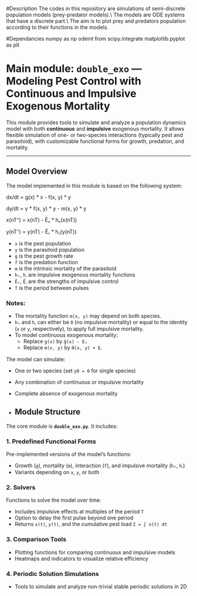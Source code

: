 #Description
The codes in this repository are simulations of semi-discrete population models (prey-predator models).\\
The models are ODE systems that have a discrete part.\\
The aim is to plot prey and predators population according to their functions in the models.

#Dependancies
numpy as np
odeint from scipy.integrate
matplotlib.pyplot as plt

# Main module: `double_exo` — Modeling Pest Control with Continuous and Impulsive Exogenous Mortality

This module provides tools to simulate and analyze a population dynamics model with both **continuous** and **impulsive** exogenous mortality. It allows flexible simulation of one- or two-species interactions (typically pest and parasitoid), with customizable functional forms for growth, predation, and mortality.

---

## Model Overview

The model implemented in this module is based on the following system:

dx/dt = g(x) * x - f(x, y) * y

dy/dt = γ * f(x, y) * y - m(x, y) * y

x(nT⁺) = x(nT) - Ẽₓ * hₓ(x(nT))

y(nT⁺) = y(nT) - Ẽᵧ * hᵧ(y(nT))


- `x` is the pest population  
- `y` is the parasitoid population  
- `g` is the pest growth rate  
- `f` is the predation function  
- `m` is the intrinsic mortality of the parasitoid  
- `hₓ`, `hᵧ` are impulsive exogenous mortality functions  
- `Ẽₓ`, `Ẽᵧ` are the strengths of impulsive control  
- `T` is the period between pulses  

### Notes:

- The mortality function `m(x, y)` may depend on both species.  
- `hₓ` and `hᵧ` can either be `0` (no impulsive mortality) or equal to the identity (`x` or `y`, respectively), to apply full impulsive mortality.  
- To model continuous exogenous mortality:
  - Replace `g(x)` by `ĝ(x) - Eₓ`  
  - Replace `m(x, y)` by `m̂(x, y) + Eᵧ`  

The model can simulate:
- One or two species (set `y0 = 0` for single species)  
- Any combination of continuous or impulsive mortality  
- Complete absence of exogenous mortality

- ## Module Structure

The core module is **`double_exo.py`**. It includes:

### 1. Predefined Functional Forms

Pre-implemented versions of the model’s functions:
- Growth (`g`), mortality (`m`), interaction (`f`), and impulsive mortality (`hₓ`, `hᵧ`)
- Variants depending on `x`, `y`, or both

### 2. Solvers

Functions to solve the model over time:
- Includes impulsive effects at multiples of the period `T`
- Option to delay the first pulse beyond one period
- Returns `x(t)`, `y(t)`, and the cumulative pest load `I = ∫ x(t) dt`

### 3. Comparison Tools

- Plotting functions for comparing continuous and impulsive models  
- Heatmaps and indicators to visualize relative efficiency  

### 4. Periodic Solution Simulations

- Tools to simulate and analyze non-trivial stable periodic solutions in 2D
